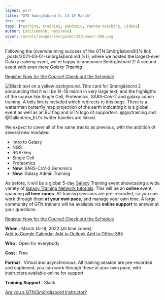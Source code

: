 ```yaml
---
layout: post
title: "GTN Smörgåsbord 2: 14-18 March"
toc: true
tags: [teaching, training, pandemic, remote-teaching, videos]
author: [shiltemann, hexylena]
cover: /assets/images/smorgasbord2/banner-500.png
---
```


Following the [overwhelming success of the GTN Smörgåsbord]({% link _posts/2021-03-01-smörgåsbord.md %}), where we hosted the largest-ever Galaxy training event, we're happy to announce Smörgåsbord 2! A second event with *even more Galaxy Training*

<a class="btn btn-primary" href="https://forms.gle/ncFNjKXYHi7AbwnP8">
	Register Now for the Course!
</a>
<a class="btn btn-warning" href="https://gallantries.github.io/video-library/events/smorgasbord2/smorg2-tapas.html">
	Check out the Schedule
</a>

<img srcset="/assets/images/smorgasbord2/banner-500.png 0.5x,
             /assets/images/smorgasbord2/banner-1kx.png 1x,
             /assets/images/smorgasbord2/banner.png 2x"
     src="/assets/images/smorgasbord2/banner.png"
	 width=920 height=644
     alt="Black text on a yellow background. Title card for Smörgåsbord 2 announcing that it will be 14-18 march in very large text, and the highlights of the course like Single Cell, Proteomics, SARS-CoV-2 and galaxy admin training. A bitly link is included which redirects to this page. There is a watterman butterfly map projection of the earth indicating it is a global event as well as an EU flag and GTN logo of supporters. @gxytraining and @Gallantries_EU's twitter handles are linked.">

We expect to cover all of the same tracks as previous, with the addition of several new modules:

- Intro to Galaxy
- NGS
- RNA-Seq
- Single Cell
- Proteomics
- **New**: SARS-CoV-2 Genomics
- **New**: Galaxy Admin Training

As before, it will be a global 5-day [Galaxy](https://galaxyproject.org/) Training event showcasing a wide variety of [Galaxy Training Network tutorials](https://training.galaxyproject.org/). This will be an **online** event, spanning **all time zones**. All training sessions are pre-recorded, so you can work through them **at your own pace**, and manage your own time. A large community of GTN trainers will be available via **online support** to answer all your questions.

<a class="btn btn-primary" href="https://forms.gle/ncFNjKXYHi7AbwnP8">
	Register Now for the Course!
</a>
<a class="btn btn-warning" href="https://gallantries.github.io/video-library/events/smorgasbord2/smorg2-tapas.html">
	Check out the Schedule
</a>

**When**
:  March 14-18, 2022 (all time zones). <br><a href="https://calendar.google.com/calendar/render?action=TEMPLATE&dates=20220314%2F20210319&details=https%3A%2F%2Fgallantries.github.io%2Fposts%2F2021%2F12%2F14%2Fsmorgasbord2-tapas%2F%3Futm_source%3Dcalendar-link%26utm_medium%3Dcalendar%26utm_campaign%3Dsmorgasbord2&location=Online&text=GTN%20Sm%C3%B6rg%C3%A5sbord%202%3A%20Tapas%20Edition" class="btn btn-info" alt="Add to Google Calendar">Add to Google Calendar</a>&nbsp;<a href="https://outlook.live.com/calendar/0/deeplink/compose?body=https%3A%2F%2Fgallantries.github.io%2Fposts%2F2021%2F12%2F14%2Fsmorgasbord2-tapas%2F%3Futm_source%3Dcalendar-link%26utm_medium%3Dcalendar%26utm_campaign%3Dsmorgasbord2&enddt=2022-03-19&location=Online&path=%2Fcalendar%2Faction%2Fcompose&rru=addevent&startdt=2022-03-14&subject=GTN%20Sm%C3%B6rg%C3%A5sbord%202%3A%20Tapas%20Edition" class="btn btn-info">Add to Outlook</a>&nbsp;<a href="https://outlook.office.com/calendar/0/deeplink/compose/?body=https%3a%2f%2fgallantries.github.io%2fposts%2f2021%2f12%2f14%2fsmorgasbord2-tapas%2f%3futm_source%3dcalendar-link%26utm_medium%3dcalendar%26utm_campaign%3dsmorgasbord2&enddt=2022-03-19&allday=true&location=Online&path=%2fcalendar%2faction%2fcompose&rru=addevent&startdt=2022-03-14&subject=GTN+Sm%C3%B6rg%C3%A5sbord+2%3a+Tapas+Edition" class="btn btn-info">Add to Office 365</a>


**Who**
:  Open for everybody

**Cost**
:  Free

**Format**
:  Virtual and asynchronous. All training session are pre-recorded and captioned, you can work through these at your own pace, with instructors available online for support

**Training Support**
:  Slack

<a class="btn btn-info" href="https://lists.galaxyproject.org/lists/smorgasbord2022-instructors.lists.galaxyproject.org/">
	Are you a GTN/Smörgåsbord Instructor?
</a>
